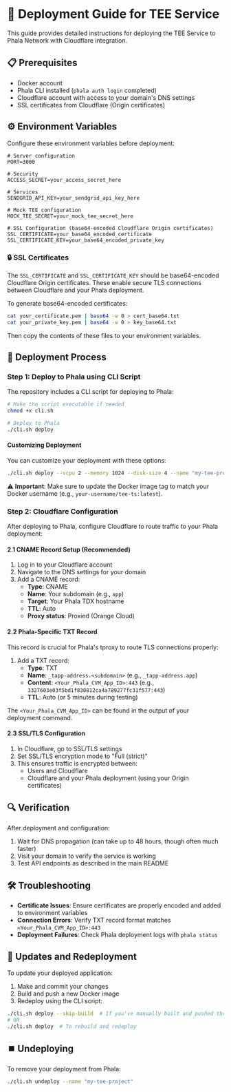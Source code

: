 # 🚀 Deployment Guide for TEE Service

This guide provides detailed instructions for deploying the TEE Service to Phala Network with Cloudflare integration.

## 📋 Prerequisites

- Docker account
- Phala CLI installed (`phala auth login` completed)
- Cloudflare account with access to your domain's DNS settings
- SSL certificates from Cloudflare (Origin certificates)

## ⚙️ Environment Variables

Configure these environment variables before deployment:

```
# Server configuration
PORT=3000

# Security
ACCESS_SECRET=your_access_secret_here

# Services
SENDGRID_API_KEY=your_sendgrid_api_key_here

# Mock TEE configuration
MOCK_TEE_SECRET=your_mock_tee_secret_here

# SSL Configuration (base64-encoded Cloudflare Origin certificates)
SSL_CERTIFICATE=your_base64_encoded_certificate
SSL_CERTIFICATE_KEY=your_base64_encoded_private_key
```

### 🔒 SSL Certificates
The `SSL_CERTIFICATE` and `SSL_CERTIFICATE_KEY` should be base64-encoded Cloudflare Origin certificates. These enable secure TLS connections between Cloudflare and your Phala deployment.

To generate base64-encoded certificates:
```bash
cat your_certificate.pem | base64 -w 0 > cert_base64.txt
cat your_private_key.pem | base64 -w 0 > key_base64.txt
```

Then copy the contents of these files to your environment variables.

## 🔄 Deployment Process

### Step 1: Deploy to Phala using CLI Script

The repository includes a CLI script for deploying to Phala:

```bash
# Make the script executable if needed
chmod +x cli.sh

# Deploy to Phala
./cli.sh deploy
```

#### Customizing Deployment

You can customize your deployment with these options:

```bash
./cli.sh deploy --vcpu 2 --memory 1024 --disk-size 4 --name "my-tee-project" --docker-image "your-username/tee-ts:latest"
```

⚠️ **Important**: Make sure to update the Docker image tag to match your Docker username (e.g., `your-username/tee-ts:latest`).

### Step 2: Cloudflare Configuration

After deploying to Phala, configure Cloudflare to route traffic to your Phala deployment:

#### 2.1 CNAME Record Setup (Recommended)

1. Log in to your Cloudflare account
2. Navigate to the DNS settings for your domain
3. Add a CNAME record:
   - **Type**: CNAME
   - **Name**: Your subdomain (e.g., `app`)
   - **Target**: Your Phala TDX hostname
   - **TTL**: Auto
   - **Proxy status**: Proxied (Orange Cloud)

#### 2.2 Phala-Specific TXT Record

This record is crucial for Phala's tproxy to route TLS connections properly:

1. Add a TXT record:
   - **Type**: TXT
   - **Name**: `_tapp-address.<subdomain>` (e.g., `_tapp-address.app`)
   - **Content**: `<Your_Phala_CVM_App_ID>:443` (e.g., `3327603e03f5bd1f830812ca4a789277fc31f577:443`)
   - **TTL**: Auto (or 5 minutes during testing)

The `<Your_Phala_CVM_App_ID>` can be found in the output of your deployment command.

#### 2.3 SSL/TLS Configuration

1. In Cloudflare, go to SSL/TLS settings
2. Set SSL/TLS encryption mode to "Full (strict)"
3. This ensures traffic is encrypted between:
   - Users and Cloudflare
   - Cloudflare and your Phala deployment (using your Origin certificates)

## 🔍 Verification

After deployment and configuration:

1. Wait for DNS propagation (can take up to 48 hours, though often much faster)
2. Visit your domain to verify the service is working
3. Test API endpoints as described in the main README

## 🛠️ Troubleshooting

- **Certificate Issues**: Ensure certificates are properly encoded and added to environment variables
- **Connection Errors**: Verify TXT record format matches `<Your_Phala_CVM_App_ID>:443`
- **Deployment Failures**: Check Phala deployment logs with `phala status`

## 🔄 Updates and Redeployment

To update your deployed application:

1. Make and commit your changes
2. Build and push a new Docker image
3. Redeploy using the CLI script:

```bash
./cli.sh deploy --skip-build  # If you've manually built and pushed the image
# OR
./cli.sh deploy  # To rebuild and redeploy
```

## ⏹️ Undeploying

To remove your deployment from Phala:

```bash
./cli.sh undeploy --name "my-tee-project"
``` 